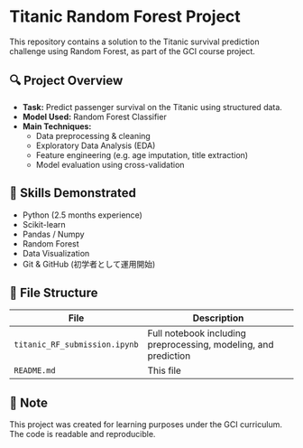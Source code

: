 # Titanic Random Forest Project

This repository contains a solution to the Titanic survival prediction challenge using Random Forest, as part of the GCI course project.

## 🔍 Project Overview

- **Task:** Predict passenger survival on the Titanic using structured data.
- **Model Used:** Random Forest Classifier
- **Main Techniques:**
  - Data preprocessing & cleaning
  - Exploratory Data Analysis (EDA)
  - Feature engineering (e.g. age imputation, title extraction)
  - Model evaluation using cross-validation

## 🧠 Skills Demonstrated

- Python (2.5 months experience)
- Scikit-learn
- Pandas / Numpy
- Random Forest
- Data Visualization
- Git & GitHub (初学者として運用開始)

## 📄 File Structure

| File | Description |
|------|-------------|
| `titanic_RF_submission.ipynb` | Full notebook including preprocessing, modeling, and prediction |
| `README.md` | This file |

## 📌 Note

This project was created for learning purposes under the GCI curriculum. The code is readable and reproducible.

